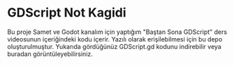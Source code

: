 # GDScript Not Kagidi
Bu proje Samet ve Godot kanalım için yaptığım "Baştan Sona GDScript" ders videosunun içeriğindeki kodu içerir. Yazılı olarak erişilebilmesi için bu depo oluşturulmuştur.
Yukarıda gördüğünüz GDScript.gd kodunu indirebilir veya buradan görüntüleyebilirsiniz.
